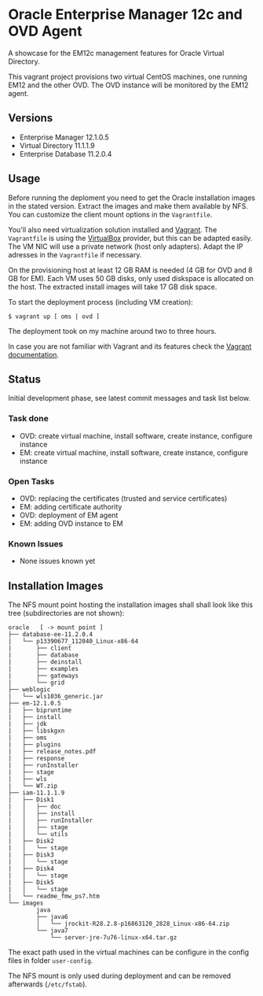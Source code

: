 Oracle Enterprise Manager 12c and OVD Agent
===========================================

A showcase for the EM12c management features for Oracle Virtual Directory.

This vagrant project provisions two virtual CentOS machines, one running 
EM12 and the other OVD.  The OVD instance will be monitored by the EM12 
agent.


## Versions

- Enterprise Manager 12.1.0.5
- Virtual Directory 11.1.1.9
- Enterprise Database 11.2.0.4

## Usage

Before running the deploment you need to get the Oracle installation
images in the stated version.  Extract the images and make them available
by NFS. You can customize the client mount options in the `Vagrantfile`.

You'll also need virtualization solution installed and
[Vagrant](https://www.vagrantup.com).  The `Vagrantfile` is using the 
[VirtualBox](https://www.virtualbox.org) provider, but this can be
adapted easily. The VM NIC will use a private network (host only
adapters). Adapt the IP adresses in the `Vagrantfile` if necessary.

On the provisioning host at least 12 GB RAM is needed (4 GB for OVD and
8 GB for EM). Each VM uses 50 GB disks, only used diskspace is allocated
on the host. The extracted install images will take 17 GB disk space.

To start the deployment process (including VM creation):

    $ vagrant up [ oms | ovd ]

The deployment took on my machine around two to three hours.

In case you are not familiar with Vagrant and its features check the
[Vagrant documentation](https://www.vagrantup.com/docs/index.html).

## Status

Initial development phase, see latest commit messages and task list
below.

### Task done

- OVD: create virtual machine, install software, create instance,
  configure instance
- EM: create virtual machine, install software, create instance,
  configure instance

### Open Tasks

- OVD: replacing the certificates (trusted and service
  certificates)
- EM: adding certificate authority
- OVD: deployment of EM agent
- EM: adding OVD instance to EM

### Known Issues

- None issues known yet


## Installation Images

The NFS mount point hosting the installation images shall shall look
like this tree (subdirectories are not shown):

```
oracle   [ -> mount point ]
├── database-ee-11.2.0.4
|   └── p13390677_112040_Linux-x86-64
|       ├── client
|       ├── database
|       ├── deinstall
|       ├── examples
|       ├── gateways
|       └── grid
├── weblogic
|   └── wls1036_generic.jar
├── em-12.1.0.5
|   ├── bipruntime
|   ├── install
|   ├── jdk
|   ├── libskgxn
|   ├── oms
|   ├── plugins
|   ├── release_notes.pdf
|   ├── response
|   ├── runInstaller
|   ├── stage
|   ├── wls
|   └── WT.zip
├── iam-11.1.1.9
|   ├── Disk1
|   │   ├── doc
|   │   ├── install
|   │   ├── runInstaller
|   │   ├── stage
|   │   └── utils
|   ├── Disk2
|   │   └── stage
|   ├── Disk3
|   │   └── stage
|   ├── Disk4
|   │   └── stage
|   ├── Disk5
|   │   └── stage
|   └── readme_fmw_ps7.htm
└── images
        java
        ├── java6
        │   └── jrockit-R28.2.8-p16863120_2828_Linux-x86-64.zip
        └── java7
            └── server-jre-7u76-linux-x64.tar.gz

```

The exact path used in the virtual machines can be configure in the
config files in folder `user-config`.

The NFS mount is only used during deployment and can be removed
afterwards (`/etc/fstab`).
